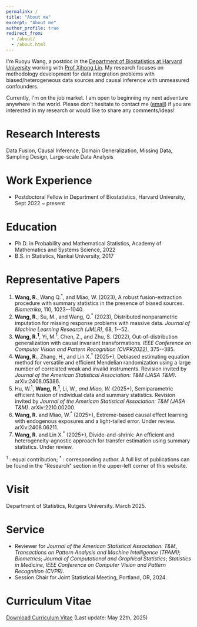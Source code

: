 ```yaml
---
permalink: /
title: "About me"
excerpt: "About me"
author_profile: true
redirect_from: 
  - /about/
  - /about.html
---
```


I'm Ruoyu Wang, a postdoc in the [Department of Biostatistics at Harvard University]([https://sph.umich.edu/biostat/](https://hsph.harvard.edu/department/biostatistics/)) working with [Prof Xihong Lin]([https://sph.umich.edu/faculty-profiles/dempsey-walter.html] (https://hsph.harvard.edu/profile/xihong-lin/)). My research focuses on methodology development for data integration problems with biased/heterogeneous data sources and causal inference with unmeasured confounders.

Currently, I'm on the job market. I am open to beginning my next adventure anywhere in the world. Please don't hesitate to contact me ([email](mailto:ruoyuwang@hsph.harvard.edu)) if you are interested in my research or would like to share any comments/ideas! 

Research Interests
======
Data Fusion, Causal Inference, Domain Generalization, Missing Data, Sampling Design, Large-scale Data Analysis

Work Experience
========
* Postdoctoral Fellow in Department of Biostatistics, Harvard University, Sept 2022 ~ present

Education
======
* Ph.D. in Probability and Mathematical Statistics, Academy of Mathematics and Systems Science, 2022
* B.S. in Statistics, Nankai University, 2017

Representative Papers
======
1. **Wang, R.**, Wang Q.<sup>*</sup>, and Miao, W. (2023), A robust fusion-extraction procedure with summary statistics in the presence of biased sources. _Biometrika_, 110, 1023--1040.
2. **Wang, R.**, Su, M., and Wang, Q.<sup>*</sup> (2023), Distributed nonparametric imputation for missing response problems with massive data. _Journal of Machine Learning Research (JMLR)_, 68, 1--52.
3. **Wang, R.<sup>1</sup>**, Yi, M.<sup>1</sup>, Chen, Z., and Zhu, S. (2022), Out-of-distribution generalization with causal invariant transformations. _IEEE Conference on Computer Vision and Pattern Recognition (CVPR2022)_, 375--385.
4. **Wang, R.**, Zhang, H., and Lin X.<sup>*</sup> (2025+), Debiased estimating equation method for versatile and efficient Mendelian randomization using a large number of correlated weak and invalid instruments. Revision invited by _Journal of the American Statistical Association: T&M (JASA T&M)_. arXiv:2408.05386.
5. Hu, W.<sup>1</sup>, **Wang, R.<sup>1</sup>**, Li, W.<sup>*</sup>, and Miao, W.<sup>*</sup> (2025+), Semiparametric efficient fusion of individual data and summary statistics. Revision invited by _Journal of the American Statistical Association: T&M (JASA T&M)_. arXiv:2210.00200.
6. **Wang, R.** and Miao, W.<sup>*</sup> (2025+), Extreme-based causal effect learning with endogenous exposures and a light-tailed error. Under review. arXiv:2408.06211.
7. **Wang, R.** and Lin X.<sup>*</sup> (2025+), Divide-and-shrink: An efficient and heterogeneity-agnostic approach for transfer estimation using summary statistics. Under review.

<sup>1</sup> : equal contribution; <sup>*</sup> : corresponding author. A full list of publications can be found in the "Research" section in the upper-left corner of this website.

Visit
=====
Department of Statistics, Rutgers University. March 2025.
  
Service
======
* Reviewer for *Journal of the American Statistical Association: T&M*, *Transactions on Pattern Analysis and Machine Intelligence (TPAMI)*; *Biometrics*; *Journal of Computational and Graphical Statistics*; *Statistics in Medicine*,  *IEEE Conference on Computer Vision and Pattern Recognition (CVPR)*.
* Session Chair for Joint Statistical Meeting, Portland, OR, 2024.

Curriculum Vitae 
======
[Download Curriculum Vitae](https://github.com/ruoyuwang-stats/ruoyuwang-stats.github.io/blob/master/CV-Ruoyu.pdf) (Last update: May 22th, 2025)
